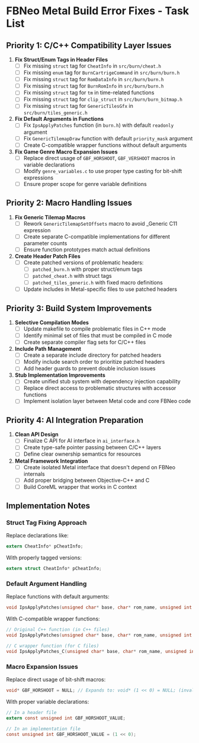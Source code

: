 # FBNeo Metal Build Error Fixes - Task List

## Priority 1: C/C++ Compatibility Layer Issues

1. **Fix Struct/Enum Tags in Header Files**
   - [ ] Fix missing `struct` tag for `CheatInfo` in `src/burn/cheat.h`
   - [ ] Fix missing `enum` tag for `BurnCartrigeCommand` in `src/burn/burn.h` 
   - [ ] Fix missing `struct` tag for `RomDataInfo` in `src/burn/burn.h`
   - [ ] Fix missing `struct` tag for `BurnRomInfo` in `src/burn/burn.h`
   - [ ] Fix missing `struct` tag for `tm` in time-related functions
   - [ ] Fix missing `struct` tag for `clip_struct` in `src/burn/burn_bitmap.h`
   - [ ] Fix missing `struct` tag for `GenericTilesGfx` in `src/burn/tiles_generic.h`

2. **Fix Default Arguments in Functions**
   - [ ] Fix `IpsApplyPatches` function (in `burn.h`) with default `readonly` argument
   - [ ] Fix `GenericTilemapDraw` function with default `priority_mask` argument
   - [ ] Create C-compatible wrapper functions without default arguments

3. **Fix Game Genre Macro Expansion Issues**
   - [ ] Replace direct usage of `GBF_HORSHOOT`, `GBF_VERSHOOT` macros in variable declarations
   - [ ] Modify `genre_variables.c` to use proper type casting for bit-shift expressions
   - [ ] Ensure proper scope for genre variable definitions

## Priority 2: Macro Handling Issues

1. **Fix Generic Tilemap Macros**
   - [ ] Rework `GenericTilemapSetOffsets` macro to avoid _Generic C11 expression
   - [ ] Create separate C-compatible implementations for different parameter counts
   - [ ] Ensure function prototypes match actual definitions

2. **Create Header Patch Files**
   - [ ] Create patched versions of problematic headers:
     - [ ] `patched_burn.h` with proper struct/enum tags
     - [ ] `patched_cheat.h` with struct tags
     - [ ] `patched_tiles_generic.h` with fixed macro definitions
   - [ ] Update includes in Metal-specific files to use patched headers

## Priority 3: Build System Improvements

1. **Selective Compilation Modes**
   - [ ] Update makefile to compile problematic files in C++ mode
   - [ ] Identify minimal set of files that must be compiled in C mode
   - [ ] Create separate compiler flag sets for C/C++ files

2. **Include Path Management**
   - [ ] Create a separate include directory for patched headers
   - [ ] Modify include search order to prioritize patched headers
   - [ ] Add header guards to prevent double inclusion issues

3. **Stub Implementation Improvements**
   - [ ] Create unified stub system with dependency injection capability
   - [ ] Replace direct access to problematic structures with accessor functions
   - [ ] Implement isolation layer between Metal code and core FBNeo code

## Priority 4: AI Integration Preparation

1. **Clean API Design**
   - [ ] Finalize C API for AI interface in `ai_interface.h`
   - [ ] Create type-safe pointer passing between C/C++ layers
   - [ ] Define clear ownership semantics for resources

2. **Metal Framework Integration**
   - [ ] Create isolated Metal interface that doesn't depend on FBNeo internals
   - [ ] Add proper bridging between Objective-C++ and C
   - [ ] Build CoreML wrapper that works in C context

## Implementation Notes

### Struct Tag Fixing Approach

Replace declarations like:
```c
extern CheatInfo* pCheatInfo;
```

With properly tagged versions:
```c
extern struct CheatInfo* pCheatInfo;
```

### Default Argument Handling

Replace functions with default arguments:
```c
void IpsApplyPatches(unsigned char* base, char* rom_name, unsigned int rom_crc, bool readonly = false);
```

With C-compatible wrapper functions:
```c
// Original C++ function (in C++ files)
void IpsApplyPatches(unsigned char* base, char* rom_name, unsigned int rom_crc, bool readonly = false);

// C wrapper function (for C files)
void IpsApplyPatches_C(unsigned char* base, char* rom_name, unsigned int rom_crc, bool readonly);
```

### Macro Expansion Issues

Replace direct usage of bit-shift macros:
```c
void* GBF_HORSHOOT = NULL; // Expands to: void* (1 << 0) = NULL; (invalid)
```

With proper variable declarations:
```c
// In a header file
extern const unsigned int GBF_HORSHOOT_VALUE;

// In an implementation file
const unsigned int GBF_HORSHOOT_VALUE = (1 << 0);
``` 